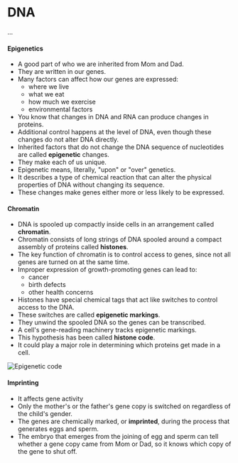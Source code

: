 # DNA
...

#### Epigenetics
- A good part of who we are inherited from Mom and Dad.
- They are written in our genes.
- Many factors can affect how our genes are expressed:
  - where we live
  - what we eat
  - how much we exercise
  - environmental factors
- You know that changes in DNA and RNA can produce changes in proteins.
- Additional control happens at the level of DNA, even though these changes do not alter DNA directly. 
- Inherited factors that do not change the DNA sequence of nucleotides are called **epigenetic** changes.
- They make each of us unique.
- Epigenetic means, literally, "upon" or "over" genetics. 
- It describes a type of chemical reaction that can alter the physical properties of DNA without changing its sequence. 
- These changes make genes either more or less likely to be expressed.

#### Chromatin
- DNA is spooled up compactly inside cells in an arrangement called **chromatin**. 
- Chromatin consists of long strings of DNA spooled around a compact assembly of proteins called **histones**.
- The key function of chromatin is to control access to genes, since not all genes are turned on at the same time.
- Improper expression of growth-promoting genes can lead to: 
   - cancer
   - birth defects
   - other health concerns
- Histones have special chemical tags that act like switches to control access to the DNA.
- These switches are called **epigenetic markings**.
- They unwind the spooled DNA so the genes can be transcribed.
- A cell's gene-reading machinery tracks epigenetic markings.
- This hypothesis has been called **histone code**.
- It could play a major role in determining which proteins get made in a cell.

![Epigenetic code](http://upload.wikimedia.org/wikipedia/commons/d/dd/Epigenetic_mechanisms.jpg)
  
#### Imprinting
- It affects gene activity
- Only the mother's or the father's gene copy is switched on regardless of the child's gender. 
- The genes are chemically marked, or **imprinted**, during the process that generates eggs and sperm.
- The embryo that emerges from the joining of egg and sperm can tell whether a gene copy came from Mom or Dad, so it knows which copy of the gene to shut off.
